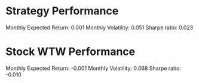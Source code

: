 # Strategy Performance
Monthly Expected Return: 0.001
Monthly Volatility: 0.051
Sharpe ratio: 0.023
# Stock WTW Performance
Monthly Expected Return: -0.001
Monthly Volatility: 0.068
Sharpe ratio: -0.010

